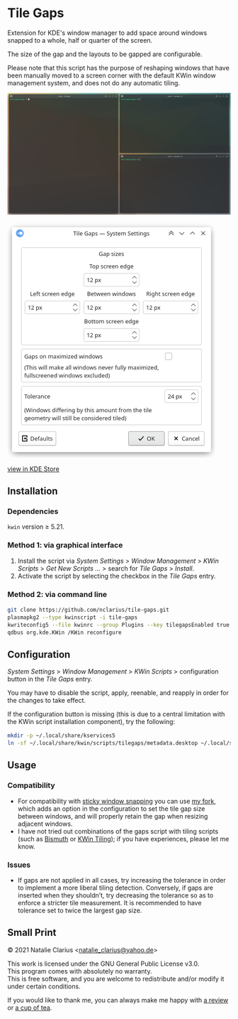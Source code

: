 # Tile Gaps

Extension for KDE's window manager to add space around windows snapped to a whole, half or quarter of the screen.

The size of the gap and the layouts to be gapped are configurable.

Please note that this script has the purpose of reshaping windows that have been manually moved to a screen corner with the default KWin window management system, and does not do any automatic tiling.

![screenshot](screenshot.png)

![config](config.png)

[view in KDE Store](https://www.pling.com/p/1619642/)


## Installation

### Dependencies

`kwin` version ≥ 5.21.

### Method 1: via graphical interface

1. Install the script via *System Settings* > *Window Management* > *KWin Scripts* > *Get New Scripts …* > search for *Tile Gaps* > *Install*.
2. Activate the script by selecting the checkbox in the *Tile Gaps* entry.

### Method 2: via command line

```bash
git clone https://github.com/nclarius/tile-gaps.git
plasmapkg2 --type kwinscript -i tile-gaps
kwriteconfig5 --file kwinrc --group Plugins --key tilegapsEnabled true
qdbus org.kde.KWin /KWin reconfigure
```

## Configuration

*System Settings* > *Window Management* > *KWin Scripts* > configuration button in the *Tile Gaps* entry.

You may have to disable the script, apply, reenable, and reapply in order for the changes to take effect.

If the configuration button is missing (this is due to a central limitation with the KWin script installation component), try the following:

````bash
mkdir -p ~/.local/share/kservices5
ln -sf ~/.local/share/kwin/scripts/tilegaps/metadata.desktop ~/.local/share/kservices5/tilegaps.desktop
````

## Usage

### Compatibility

- For compatibility with [sticky window snapping](https://store.kde.org/p/1112552/) you can use [my fork](https://github.com/nclarius/sticky-window-snapping), which adds an option in the configuration to set the tile gap size between windows, and will properly retain the gap when resizing adjacent windows.  
- I have not tried out combinations of the gaps script with tiling scripts (such as [Bismuth](https://store.kde.org/p/1603469/) or [KWin Tiling](https://store.kde.org/p/1112554/)); if you have experiences, please let me know.

### Issues

- If gaps are not applied in all cases, try increasing the tolerance in order to implement a more liberal tiling detection. Conversely, if gaps are inserted when they shouldn’t, try decreasing the tolerance so as to enforce a stricter tile measurement. It is recommended to have tolerance set to twice the largest gap size.

## Small Print

© 2021 Natalie Clarius \<natalie_clarius@yahoo.de\>

This work is licensed under the GNU General Public License v3.0.  
This program comes with absolutely no warranty.  
This is free software, and you are welcome to redistribute and/or modify it under certain conditions.  

If you would like to thank me, you can always make me happy with [a review](https://store.kde.org/p/1619642/) or [a cup of tea](https://www.buymeacoffee.com/nclarius).

